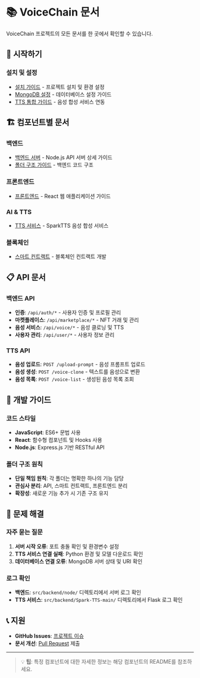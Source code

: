 # 📚 VoiceChain 문서

VoiceChain 프로젝트의 모든 문서를 한 곳에서 확인할 수 있습니다.

## 🚀 시작하기

### 설치 및 설정
- [설치 가이드](setup-guide.md) - 프로젝트 설치 및 환경 설정
- [MongoDB 설정](mongodb-setup.md) - 데이터베이스 설정 가이드
- [TTS 통합 가이드](tts-integration-guide.md) - 음성 합성 서비스 연동

## 🏗️ 컴포넌트별 문서

### 백엔드
- [백엔드 서버](components/backend.md) - Node.js API 서버 상세 가이드
- [폴더 구조 가이드](folder-structure.md) - 백엔드 코드 구조

### 프론트엔드
- [프론트엔드](components/frontend.md) - React 웹 애플리케이션 가이드

### AI & TTS
- [TTS 서비스](components/tts-service.md) - SparkTTS 음성 합성 서비스

### 블록체인
- [스마트 컨트랙트](components/smart-contracts.md) - 블록체인 컨트랙트 개발

## 📋 API 문서

### 백엔드 API
- **인증**: `/api/auth/*` - 사용자 인증 및 프로필 관리
- **마켓플레이스**: `/api/marketplace/*` - NFT 거래 및 관리
- **음성 서비스**: `/api/voice/*` - 음성 클로닝 및 TTS
- **사용자 관리**: `/api/user/*` - 사용자 정보 관리

### TTS API
- **음성 업로드**: `POST /upload-prompt` - 음성 프롬프트 업로드
- **음성 생성**: `POST /voice-clone` - 텍스트를 음성으로 변환
- **음성 목록**: `POST /voice-list` - 생성된 음성 목록 조회

## 🔧 개발 가이드

### 코드 스타일
- **JavaScript**: ES6+ 문법 사용
- **React**: 함수형 컴포넌트 및 Hooks 사용
- **Node.js**: Express.js 기반 RESTful API

### 폴더 구조 원칙
- **단일 책임 원칙**: 각 폴더는 명확한 하나의 기능 담당
- **관심사 분리**: API, 스마트 컨트랙트, 프론트엔드 분리
- **확장성**: 새로운 기능 추가 시 기존 구조 유지

## 🐛 문제 해결

### 자주 묻는 질문
1. **서버 시작 오류**: 포트 충돌 확인 및 환경변수 설정
2. **TTS 서비스 연결 실패**: Python 환경 및 모델 다운로드 확인
3. **데이터베이스 연결 오류**: MongoDB 서버 상태 및 URI 확인

### 로그 확인
- **백엔드**: `src/backend/node/` 디렉토리에서 서버 로그 확인
- **TTS 서비스**: `src/backend/Spark-TTS-main/` 디렉토리에서 Flask 로그 확인

## 📞 지원

- **GitHub Issues**: [프로젝트 이슈](https://github.com/your-username/Voice_NFT_Trading/issues)
- **문서 개선**: [Pull Request](https://github.com/your-username/Voice_NFT_Trading/pulls) 제출

---

> 💡 **팁**: 특정 컴포넌트에 대한 자세한 정보는 해당 컴포넌트의 README를 참조하세요.
